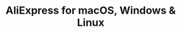 ---
name: AliExpress
url: 'https://aliexpress.com'
category: Shopping
title: 'AliExpress for macOS, Windows & Linux'
key: aliexpress

---